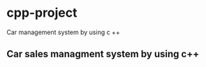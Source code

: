 # cpp-project
 Car management system by using c ++
<h2>
Car sales managment system by using c++ 
</h2>
